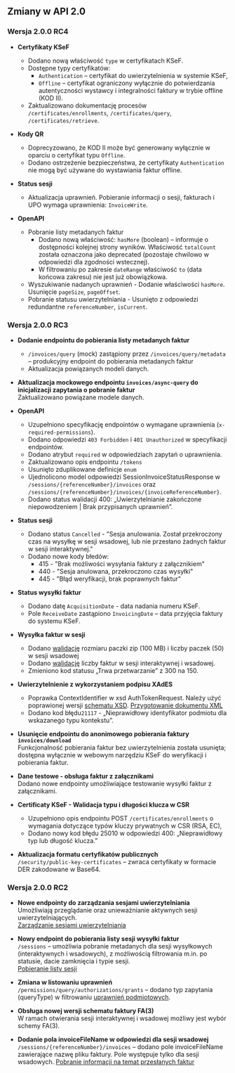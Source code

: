 ## Zmiany w API 2.0

### Wersja 2.0.0 RC4

- **Certyfikaty KSeF**
  - Dodano nową właściwość `type` w certyfikatach KSeF.
  - Dostępne typy certyfikatów:
    - `Authentication` – certyfikat do uwierzytelnienia w systemie KSeF,
    - `Offline` – certyfikat ograniczony wyłącznie do potwierdzania autentyczności wystawcy i integralności faktury w trybie offline (KOD II).
  - Zaktualizowano dokumentację procesów `/certificates/enrollments`, `/certificates/query`, `/certificates/retrieve`.

- **Kody QR**
  - Doprecyzowano, że KOD II może być generowany wyłącznie w oparciu o certyfikat typu `Offline`.
  - Dodano ostrzeżenie bezpieczeństwa, że certyfikaty `Authentication` nie mogą być używane do wystawiania faktur offline.

- **Status sesji**
  - Aktualizacja uprawnień. Pobieranie informacji o sesji, fakturach i UPO wymaga uprawnienia: ```InvoiceWrite```.

- **OpenAPI**
  - Pobranie listy metadanych faktur 
    - Dodano nową właściwość: `hasMore` (boolean) – informuje o dostępności kolejnej strony wyników. Właściwość `totalCount` została oznaczona jako deprecated (pozostaje chwilowo w odpowiedzi dla zgodności wstecznej).
    - W filtrowaniu po zakresie `dateRange` właściwość `to` (data końcowa zakresu) nie jest już obowiązkowa.
  - Wyszukiwanie nadanych uprawnień - Dodanie właściwości `hasMore`. Usunięcie `pageSize`, `pageOffset`.
  - Pobranie statusu uwierzytelniania - Usunięto z odpowiedzi redundantne `referenceNumber`, `isCurrent`.

### Wersja 2.0.0 RC3

- **Dodanie endpointu do pobierania listy metadanych faktur**  
  - `/invoices/query` (mock) zastąpiony przez `/invoices/query/metadata` – produkcyjny endpoint do pobierania metadanych faktur
  - Aktualizacja powiązanych modeli danych.

- **Aktualizacja mockowego endpointu `invoices/async-query` do inicjalizacji zapytania o pobranie faktur**  
  Zaktualizowano powiązane modele danych.

- **OpenAPI**
  - Uzupełniono specyfikację endpointów o wymagane uprawnienia (`x-required-permissions`).
  - Dodano odpowiedzi `403 Forbidden` i `401 Unauthorized` w specyfikacji endpointów.
  - Dodano atrybut ```required``` w odpowiedziach zapytań o uprawnienia.
  - Zaktualizowano opis endpointu  ```/tokens```
  - Usunięto zduplikowane definicje ```enum```
  - Ujednolicono model odpowiedzi SessionInvoiceStatusResponse w ```/sessions/{referenceNumber}/invoices``` oraz ```/sessions/{referenceNumber}/invoices/{invoiceReferenceNumber}```.
  - Dodano status walidacji 400: „Uwierzytelnianie zakończone niepowodzeniem | Brak przypisanych uprawnień”.

- **Status sesji**
  - Dodano status ```Cancelled``` - "Sesja anulowania. Został przekroczony czas na wysyłkę w sesji wsadowej, lub nie przesłano żadnych faktur w sesji interaktywnej."
  - Dodano nowe kody błedów:
    - 415 - "Brak możliwości wysyłania faktury z załącznikiem"
    - 440 - "Sesja anulowana, przekroczono czas wysyłki"
    - 445 - "Błąd weryfikacji, brak poprawnych faktur"

- **Status wysyłki faktur**
  - Dodano datę ```AcquisitionDate``` - data nadania numeru KSeF.
  - Pole ```ReceiveDate``` zastąpiono ```InvoicingDate``` – data przyjęcia faktury do systemu KSeF.  

- **Wysyłka faktur w sesji**
  - Dodano [walidację](faktury/weryfikacja-faktury.md#ograniczenia-ilo%C5%9Bciowe) rozmiaru paczki zip (100 MB) i liczby paczek (50) w sesji wsadowej
  - Dodano [walidację](faktury/weryfikacja-faktury.md#ograniczenia-ilo%C5%9Bciowe) liczby faktur w sesji interaktywnej i wsadowej.
  - Zmieniono kod statusu „Trwa przetwarzanie” z 300 na 150.

- **Uwierzytelnienie z wykorzystaniem podpisu XAdES**  
  - Poprawka ContextIdentifier w xsd AuthTokenRequest. Należy użyć poprawionej wersji [schematu XSD](https://ksef-test.mf.gov.pl/docs/v2/schemas/authv2.xsd). [Przygotowanie dokumentu XML](uwierzytelnianie.md#1-przygotowanie-dokumentu-xml-authtokenrequest)
  - Dodano kod błędu`21117` - „Nieprawidłowy identyfikator podmiotu dla wskazanego typu kontekstu”.

- **Usunięcie endpointu do anonimowego pobierania faktury ```invoices/download```**  
  Funkcjonalność pobierania faktur bez uwierzytelnienia została usunięta; dostępna wyłącznie w webowym narzędziu KSeF do weryfikacji i pobierania faktur.

- **Dane testowe - obsługa faktur z załącznikami**  
  Dodano nowe endpointy umożliwiające testowanie wysyłki faktur z załącznikami.

- **Certificaty KSeF - Walidacja typu i długości klucza w CSR**  
  - Uzupełniono opis endpointu POST ```/certificates/enrollments``` o wymagania dotyczące typów kluczy prywatnych w CSR (RSA, EC),
  - Dodano nowy kod błędu 25010 w odpowiedzi 400: „Nieprawidłowy typ lub długość klucza.”

- **Aktualizacja formatu certyfikatów publicznych**  
  `/security/public-key-certificates` – zwraca certyfikaty w formacie DER zakodowane w Base64.


### Wersja 2.0.0 RC2
- **Nowe endpointy do zarządzania sesjami uwierzytelniania**  
  Umożliwiają przeglądanie oraz unieważnianie aktywnych sesji uwierzytelniających.  
  [Zarządzanie sesjami uwierzytelniania](auth/sesje.md)

- **Nowy endpoint do pobierania listy sesji wysyłki faktur**\
  `/sessions` – umożliwia pobranie metadanych dla sesji wysyłkowych (interaktywnych i wsadowych), z możliwością filtrowania m.in. po statusie, dacie zamknięcia i typie sesji.\
  [Pobieranie listy sesji](faktury/sesja-sprawdzenie-stanu-i-pobranie-upo.md#1-pobranie-listy-sesji)
  

- **Zmiana w listowaniu uprawnień**  
  `/permissions/query/authorizations/grants` – dodano typ zapytania (queryType) w filtrowaniu [uprawnień podmiotowych](uprawnienia.md#pobranie-listy-uprawnień-podmiotowych-do-obsługi-faktur).

- **Obsługa nowej wersji schematu faktury FA(3)**  
  W ramach otwierania sesji interaktywnej i wsadowej możliwy jest wybór schemy FA(3).

- **Dodanie pola invoiceFileName w odpowiedzi dla sesji wsadowej**\
  `/sessions/{referenceNumber}/invoices` – dodano pole invoiceFileName zawierające nazwę pliku faktury. Pole występuje tylko dla sesji wsadowych.
   [Pobranie informacji na temat przesłanych faktur](faktury/sesja-sprawdzenie-stanu-i-pobranie-upo.md#3-pobranie-informacji-na-temat-przesłanych-faktur)